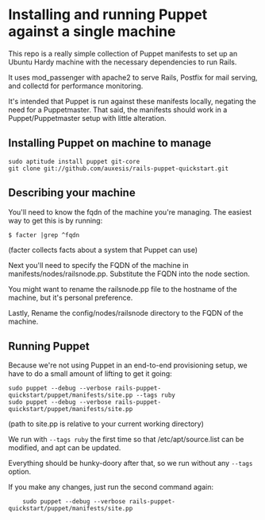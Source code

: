 
Installing and running Puppet against a single machine
======================================================

This repo is a really simple collection of Puppet manifests to set up an
Ubuntu Hardy machine with the necessary dependencies to run Rails. 

It uses mod\_passenger with apache2 to serve Rails, Postfix for mail serving, 
and collectd for performance monitoring. 

It's intended that Puppet is run against these manifests locally, negating
the need for a Puppetmaster. That said, the manifests should work in a 
Puppet/Puppetmaster setup with little alteration. 


Installing Puppet on machine to manage
--------------------------------------

    sudo aptitude install puppet git-core
    git clone git://github.com/auxesis/rails-puppet-quickstart.git  

Describing your machine
-----------------------

You'll need to know the fqdn of the machine you're managing. The easiest way 
to get this is by running:

    $ facter |grep ^fqdn

(facter collects facts about a system that Puppet can use)

Next you'll need to specify the FQDN of the machine in 
manifests/nodes/railsnode.pp. Substitute the FQDN into the node section. 

You might want to rename the railsnode.pp file to the hostname of the machine,
but it's personal preference. 

Lastly, Rename the config/nodes/railsnode directory to the FQDN of the machine.

Running Puppet
--------------

Because we're not using Puppet in an end-to-end provisioning setup, we have to 
do a small amount of lifting to get it going: 

    sudo puppet --debug --verbose rails-puppet-quickstart/puppet/manifests/site.pp --tags ruby
    sudo puppet --debug --verbose rails-puppet-quickstart/puppet/manifests/site.pp

(path to site.pp is relative to your current working directory)

We run with `--tags ruby` the first time so that /etc/apt/source.list can be 
modified, and apt can be updated. 

Everything should be hunky-doory after that, so we run without any `--tags` option. 

If you make any changes, just run the second command again: 
    
		sudo puppet --debug --verbose rails-puppet-quickstart/puppet/manifests/site.pp

